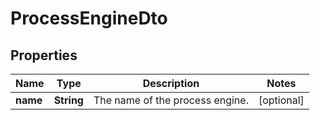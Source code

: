 

# ProcessEngineDto


## Properties

Name | Type | Description | Notes
------------ | ------------- | ------------- | -------------
**name** | **String** | The name of the process engine. |  [optional]



